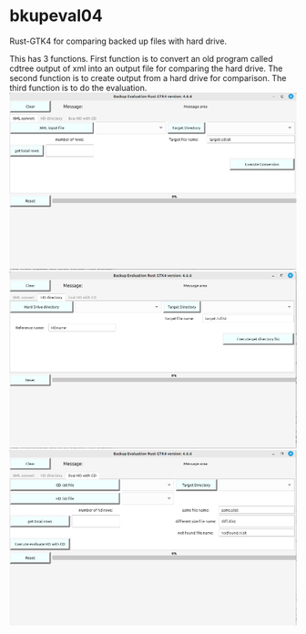 # bkupeval04
Rust-GTK4 for comparing backed up files with hard drive.

This has 3 functions. First function is to convert an old program called cdtree output of xml into an output file for comparing the hard drive. The second function is to create output from a hard drive for comparison. The third function is to do the evaluation.
<img src="images/xml.png" width="800px" />
<img src="images/hd.png" width="800px" />
<img src="images/eval.png" width="800px" />
